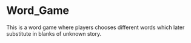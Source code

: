 # Word_Game
This is a word game where players chooses different words which later substitute in blanks of unknown story.
